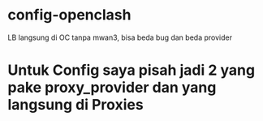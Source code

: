 # config-openclash
LB langsung di OC tanpa mwan3, bisa beda bug dan beda provider

# Untuk Config saya pisah jadi 2 yang pake proxy_provider dan yang langsung di Proxies
